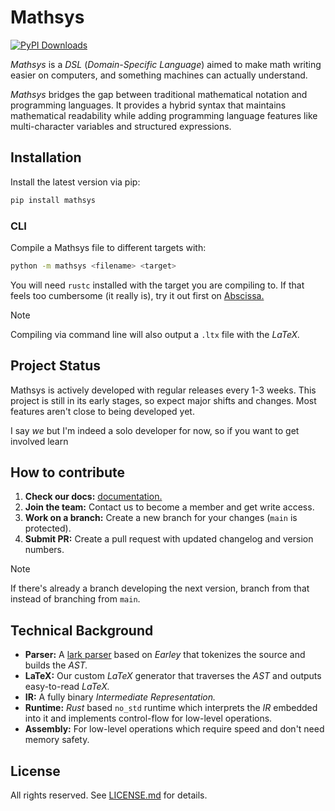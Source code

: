 # Mathsys

[![PyPI Downloads](https://static.pepy.tech/badge/mathsys)](https://pepy.tech/projects/mathsys)

*Mathsys* is a *DSL* (*Domain-Specific Language*) aimed to make math writing easier on computers, and something machines can actually understand.

*Mathsys* bridges the gap between traditional mathematical notation and programming languages. It provides a hybrid syntax that maintains mathematical readability while adding programming language features like multi-character variables and structured expressions.

## Installation
Install the latest version via pip:

```sh
pip install mathsys
```

### CLI
Compile a Mathsys file to different targets with:

```sh
python -m mathsys <filename> <target>
```

You will need `rustc` installed with the target you are compiling to. If that feels too cumbersome (it really is), try it out first on [Abscissa.](https://abscissa.eu/playground)

> [!NOTE]
> Compiling via command line will also output a `.ltx` file with the *LaTeX.*

## Project Status
Mathsys is actively developed with regular releases every 1-3 weeks. This project is still in its early stages, so expect major shifts and changes. Most features aren't close to being developed yet.

I say *we* but I'm indeed a solo developer for now, so if you want to get involved learn

## How to contribute
1. **Check our docs:** [documentation.](https://github.com/abscissa-math/mathsys/wiki)
2. **Join the team:** Contact us to become a member and get write access.
3. **Work on a branch:** Create a new branch for your changes (`main` is protected).
4. **Submit PR:** Create a pull request with updated changelog and version numbers.

> [!NOTE]
> If there's already a branch developing the next version, branch from that instead of branching from `main`.

## Technical Background
- **Parser:** A [lark parser](https://github.com/lark-parser/lark) based on *Earley* that tokenizes the source and builds the *AST.*
- **LaTeX:** Our custom *LaTeX* generator that traverses the *AST* and outputs easy-to-read *LaTeX.*
- **IR:** A fully binary *Intermediate Representation.*
- **Runtime:** *Rust* based `no_std` runtime which interprets the *IR* embedded into it and implements control-flow for low-level operations.
- **Assembly:** For low-level operations which require speed and don't need memory safety.

## License
All rights reserved. See [LICENSE.md](LICENSE.md) for details.